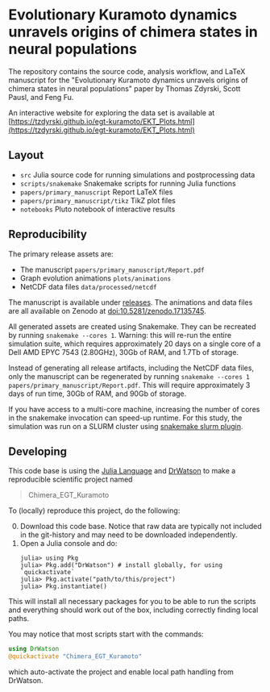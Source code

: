# Evolutionary Kuramoto dynamics unravels origins of chimera states in neural populations

The repository contains the source code, analysis workflow, and LaTeX manuscript
for the
"Evolutionary Kuramoto dynamics unravels origins of chimera states in neural populations"
paper by Thomas Zdyrski, Scott Pausl, and Feng Fu.

An interactive website for exploring the data set is available at
[https://tzdyrski.github.io/egt-kuramoto/EKT_Plots.html](https://tzdyrski.github.io/egt-kuramoto/EKT_Plots.html)

## Layout
- `src` Julia source code for running simulations and postprocessing data
- `scripts/snakemake` Snakemake scripts for running Julia functions
- `papers/primary_manuscript` Report LaTeX files
- `papers/primary_manuscript/tikz` TikZ plot files
- `notebooks` Pluto notebook of interactive results

## Reproducibility
The primary release assets are:
- The manuscript `papers/primary_manuscript/Report.pdf`
- Graph evolution animations `plots/animations`
- NetCDF data files `data/processed/netcdf`

The manuscript is available under [releases](https://github.com/TZdyrski/egt-kuramoto/releases).
The animations and data files are all available on Zenodo
at [doi:10.5281/zenodo.17135745](https://doi.org/10.5281/zenodo.17135745).

All generated assets are created using Snakemake.
They can be recreated by running `snakemake --cores 1`.
Warning: this will re-run the entire simulation suite,
which requires approximately 20 days on a single core of a Dell AMD EPYC 7543 (2.80GHz),
30Gb of RAM, and 1.7Tb of storage.

Instead of generating all release artifacts, including the NetCDF data files,
only the manuscript can be regenerated by running
`snakemake --cores 1 papers/primary_manuscript/Report.pdf`.
This will require approximately 3 days of run time, 30Gb of RAM, and 90Gb of storage.

If you have access to a multi-core machine, increasing the number of
cores in the snakemake invocation can speed-up runtime.
For this study, the simulation was run on a SLURM cluster
using [snakemake slurm plugin](https://github.com/snakemake/snakemake-executor-plugin-slurm).

## Developing
This code base is using the [Julia Language](https://julialang.org/) and
[DrWatson](https://juliadynamics.github.io/DrWatson.jl/stable/)
to make a reproducible scientific project named
> Chimera_EGT_Kuramoto

To (locally) reproduce this project, do the following:

0. Download this code base. Notice that raw data are typically not included in the
   git-history and may need to be downloaded independently.
1. Open a Julia console and do:
   ```
   julia> using Pkg
   julia> Pkg.add("DrWatson") # install globally, for using `quickactivate`
   julia> Pkg.activate("path/to/this/project")
   julia> Pkg.instantiate()
   ```

This will install all necessary packages for you to be able to run the scripts and
everything should work out of the box, including correctly finding local paths.

You may notice that most scripts start with the commands:
```julia
using DrWatson
@quickactivate "Chimera_EGT_Kuramoto"
```
which auto-activate the project and enable local path handling from DrWatson.
